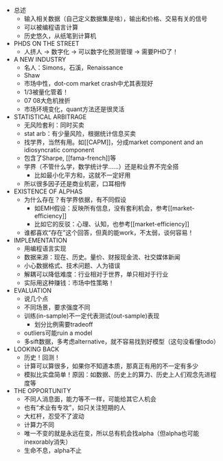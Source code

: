- 总述
  - 输入相关数据（自己定义数据集是啥），输出和价格、交易有关的信号
  - 可以被编程语言计算
  - 历史悠久，从纸笔到计算机
- PHDS ON THE STREET
  - 人挤人 -> 数字化 -> 可以数字化预测管理 -> 需要PHD了！
- A NEW INDUSTRY
    - 名人：Simons，石溪，Renaissance
    - Shaw
    - 市场中性，dot-com market crash中尤其表现好
    - 1/3被量化管着！
    - 07 08大危机挫折
    - 市场环境变化，quant方法还是很灵活
- STATISTICAL ARBITRAGE
    - 无风险套利：同时买卖
    - stat arb：有少量风险，根据统计信息买卖
    - 找学界，当然有用。如[[CAPM]]，分成market component and an idiosyncratic component
    - 包含了Sharpe, [[fama-french]]等
    - 学界（不管什么学，数学统计学……）还是和业界不完全搭
      - 比如最小化平方和，这就不一定好用
    - 所以很多因子还是商业机密，口耳相传
- EXISTENCE OF ALPHAS
    - 为什么存在？有学界依据，有不同假设
      - 如EMH假设：反映所有信息，没有套利机会，参考[[market-efficiency]]
      - 比如它的反驳：心理、认知，也参考[[market-efficiency]]
    - 谁都喜欢“存在”这个回答，但真的能work，不太弱，谈何容易！
- IMPLEMENTATION
    - 用编程语言实现
    - 数据来源：现在、历史。量价、财报现金流、社交媒体新闻
    - 小心数据格式、技术问题、人为错误
    - 解耦可以降低难度：行业相对于世界，单只相对于行业
    - 实际用这种赚钱：市场中性策略！
- EVALUATION
    - 说几个点
    - 不同场景，要求强度不同
    - 训练(in-sample)不一定代表测试(out-sample)表现
      - 划分比例需要tradeoff
    - outliers可能ruin a model
    - 多sift数据，多考虑alternative，就不容易找到好模型（这句没看懂todo）
- LOOKING BACK
  - 历史！回测！
  - 计算可以算很多，如果你不知道本质，那真正有用的不一定有多少
  - 模拟比实盘简单！原因：如数据、历史上的算力、历史上人们观念先进程度等
- THE OPPORTUNITY
    - 不同人消息面，能力等不一样，可能给其它人机会
    - 也有“术业有专攻”，如只关注短期的人
    - 大杠杆，忍受不了波动
    - 计算力不同
    - 唯一不变的就是永远在变，所以总有机会找alpha（但alpha也可能inexorably消失）
    - 生命不息，alpha不止